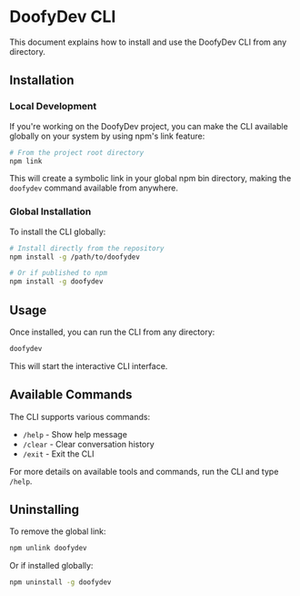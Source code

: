 # DoofyDev CLI

This document explains how to install and use the DoofyDev CLI from any directory.

## Installation

### Local Development

If you're working on the DoofyDev project, you can make the CLI available globally on your system by using npm's link feature:

```bash
# From the project root directory
npm link
```

This will create a symbolic link in your global npm bin directory, making the `doofydev` command available from anywhere.

### Global Installation

To install the CLI globally:

```bash
# Install directly from the repository
npm install -g /path/to/doofydev

# Or if published to npm
npm install -g doofydev
```

## Usage

Once installed, you can run the CLI from any directory:

```bash
doofydev
```

This will start the interactive CLI interface.

## Available Commands

The CLI supports various commands:

- `/help` - Show help message
- `/clear` - Clear conversation history
- `/exit` - Exit the CLI

For more details on available tools and commands, run the CLI and type `/help`.

## Uninstalling

To remove the global link:

```bash
npm unlink doofydev
```

Or if installed globally:

```bash
npm uninstall -g doofydev
```